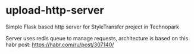 # upload-http-server
Simple Flask based http server for StyleTransfer project in Technopark

Server uses redis queue to manage requests,
architecture is based on this habr post: https://habr.com/ru/post/307140/
